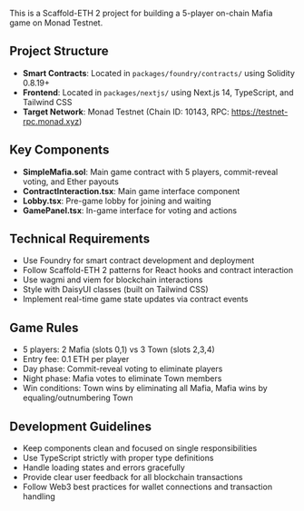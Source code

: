<!-- Use this file to provide workspace-specific custom instructions to Copilot. For more details, visit https://code.visualstudio.com/docs/copilot/copilot-customization#_use-a-githubcopilotinstructionsmd-file -->

This is a Scaffold-ETH 2 project for building a 5-player on-chain Mafia game on Monad Testnet.

## Project Structure
- **Smart Contracts**: Located in `packages/foundry/contracts/` using Solidity 0.8.19+
- **Frontend**: Located in `packages/nextjs/` using Next.js 14, TypeScript, and Tailwind CSS
- **Target Network**: Monad Testnet (Chain ID: 10143, RPC: https://testnet-rpc.monad.xyz)

## Key Components
- **SimpleMafia.sol**: Main game contract with 5 players, commit-reveal voting, and Ether payouts
- **ContractInteraction.tsx**: Main game interface component
- **Lobby.tsx**: Pre-game lobby for joining and waiting
- **GamePanel.tsx**: In-game interface for voting and actions

## Technical Requirements
- Use Foundry for smart contract development and deployment
- Follow Scaffold-ETH 2 patterns for React hooks and contract interaction
- Use wagmi and viem for blockchain interactions
- Style with DaisyUI classes (built on Tailwind CSS)
- Implement real-time game state updates via contract events

## Game Rules
- 5 players: 2 Mafia (slots 0,1) vs 3 Town (slots 2,3,4)
- Entry fee: 0.1 ETH per player
- Day phase: Commit-reveal voting to eliminate players
- Night phase: Mafia votes to eliminate Town members
- Win conditions: Town wins by eliminating all Mafia, Mafia wins by equaling/outnumbering Town

## Development Guidelines
- Keep components clean and focused on single responsibilities
- Use TypeScript strictly with proper type definitions
- Handle loading states and errors gracefully
- Provide clear user feedback for all blockchain transactions
- Follow Web3 best practices for wallet connections and transaction handling

